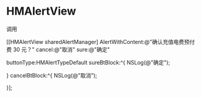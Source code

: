 # HMAlertView

调用

 [[HMAlertView sharedAlertManager] AlertWithContent:@"确认充值电费预付费 30 元？" cancel:@"取消" sure:@"确定" 
 
 buttonType:HMAlertTypeDefault sureBtBlock:^{
       NSLog(@"确定");
       
   } cancelBtBlock:^{
    NSLog(@"取消");
       
   }];
